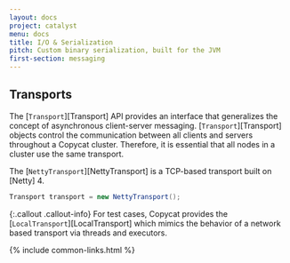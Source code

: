 ```yaml
---
layout: docs
project: catalyst
menu: docs
title: I/O & Serialization
pitch: Custom binary serialization, built for the JVM
first-section: messaging
---
```


## Transports

The [`Transport`][Transport] API provides an interface that generalizes the concept of asynchronous client-server messaging. [`Transport`][Transport] objects control the communication between all clients and servers throughout a Copycat cluster. Therefore, it is essential that all nodes in a cluster use the same transport.

The [`NettyTransport`][NettyTransport] is a TCP-based transport built on [Netty] 4.

```java
Transport transport = new NettyTransport();
```

{:.callout .callout-info}
For test cases, Copycat provides the [`LocalTransport`][LocalTransport] which mimics the behavior of a network based transport via threads and executors.

{% include common-links.html %}